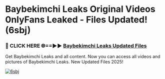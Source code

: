 # Baybekimchi Leaks Original Videos 0nlyFans Leaked - Files Updated! (6sbj)

<h3>🔴 CLICK HERE 🌐==►► <a href="https://tinyurl.com/2jnfzry5" rel="nofollow">Baybekimchi Leaks Updated Files</a></h3>

Get Baybekimchi Leaks and all content. Now you can access all videos and pictures of Baybekimchi Leaks. New Updated Files 2025!

[![6sbj](https://i.imgur.com/GyGTBgg.gif)](https://tinyurl.com/2jnfzry5)
